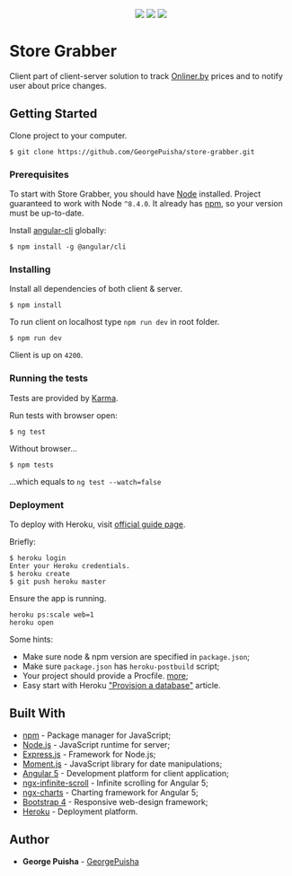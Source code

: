 
<p align="center">
    <a href="https://codeclimate.com/github/GeorgePuisha/store-grabber/maintainability"><img src="https://api.codeclimate.com/v1/badges/5c5e3af606dde6d42af8/maintainability" /></a>
    <a class="badge-align" href="https://www.codacy.com/app/GeorgePuisha/store-grabber?utm_source=github.com&amp;utm_medium=referral&amp;utm_content=GeorgePuisha/store-grabber&amp;utm_campaign=Badge_Grade"><img src="https://api.codacy.com/project/badge/Grade/db94870597bf4c929e7167f8d779d8c0"/></a>
    <a href="https://circleci.com/gh/GeorgePuisha/store-grabber"><img src="https://circleci.com/gh/GeorgePuisha/store-grabber/tree/master.svg?style=shield" /></a>
</p>

# Store Grabber

Client part of client-server solution to track [Onliner.by](https://catalog.onliner.by/) prices and to notify user about price changes.

## Getting Started

Clone project to your computer.

```
$ git clone https://github.com/GeorgePuisha/store-grabber.git
```
### Prerequisites

To start with Store Grabber, you should have [Node](https://nodejs.org/en/download/package-manager/) installed. Project guaranteed to work with Node `^8.4.0`. It already has [npm](https://github.com/npm/npm), so your version must be up-to-date.

Install [angular-cli](https://github.com/angular/angular-cli) globally:

```
$ npm install -g @angular/cli
```

### Installing

Install all dependencies of both client & server.

```
$ npm install
```

To run client on localhost type `npm run dev` in root folder.

```
$ npm run dev
```

Client is up on `4200`.

### Running the tests

Tests are provided by [Karma](https://karma-runner.github.io/1.0/index.html).

Run tests with browser open:

```
$ ng test
```

Without browser...

```
$ npm tests
```

...which equals to `ng test --watch=false`

### Deployment

To deploy with Heroku, visit [official guide page](https://devcenter.heroku.com/articles/git).

Briefly:

```
$ heroku login
Enter your Heroku credentials.
$ heroku create
$ git push heroku master
```

Ensure the app is running.

```
heroku ps:scale web=1
heroku open
```

Some hints:

* Make sure node & npm version are specified in `package.json`;
* Make sure `package.json` has `heroku-postbuild` script;
* Your project should provide a Procfile. [more](https://devcenter.heroku.com/articles/getting-started-with-nodejs#define-a-procfile);
* Easy start with Heroku ["Provision a database"](https://devcenter.heroku.com/articles/getting-started-with-nodejs#provision-a-database) article.

## Built With

* [npm](https://github.com/npm/npm) - Package manager for JavaScript;
* [Node.js](https://github.com/nodejs/node) - JavaScript runtime for server;
* [Express.js](https://github.com/expressjs/express) - Framework for Node.js;
* [Moment.js](https://github.com/moment/moment/) - JavaScript library for date manipulations;
* [Angular 5](https://github.com/angular/angular) - Development platform for client application;
* [ngx-infinite-scroll](https://github.com/orizens/ngx-infinite-scroll) - Infinite scrolling for Angular 5;
* [ngx-charts](https://github.com/swimlane/ngx-charts) - Charting framework for Angular 5;
* [Bootstrap 4](https://v4-alpha.getbootstrap.com/) - Responsive web-design framework;
* [Heroku](https://www.heroku.com/home) - Deployment platform.

## Author

* **George Puisha** - [GeorgePuisha](https://github.com/GeorgePuisha)
